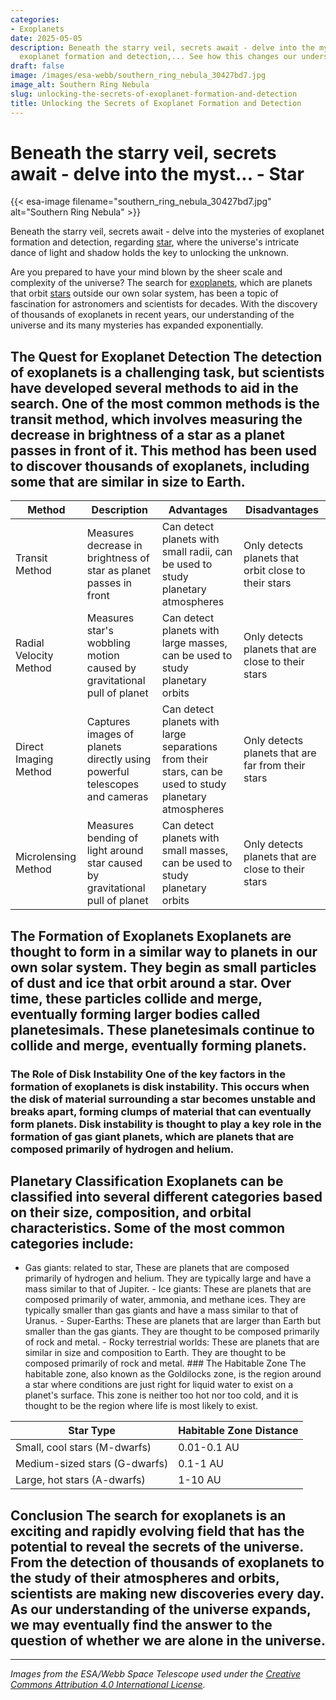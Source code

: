 ```yaml
---
categories:
- Exoplanets
date: 2025-05-05
description: Beneath the starry veil, secrets await - delve into the mysteries of
  exoplanet formation and detection,... See how this changes our understanding.
draft: false
image: /images/esa-webb/southern_ring_nebula_30427bd7.jpg
image_alt: Southern Ring Nebula
slug: unlocking-the-secrets-of-exoplanet-formation-and-detection
title: Unlocking the Secrets of Exoplanet Formation and Detection
---
```


# Beneath the starry veil, secrets await - delve into the myst... - Star
{{< esa-image filename="southern_ring_nebula_30427bd7.jpg" alt="Southern Ring Nebula" >}}



Beneath the starry veil, secrets await - delve into the mysteries of exoplanet formation and detection, regarding [star](/blog/new-exoplanets-expand-our-view-of-the-universe), where the universe's intricate dance of light and shadow holds the key to unlocking the unknown.

Are you prepared to have your mind blown by the sheer scale and complexity of the universe? The search for [exoplanets](/blog/a-new-method-to-detect-atmospheres-on-rocky-exoplanets), which are planets that orbit [stars](/blog/binary-stars-and-giant-planets-forge-a-new-understanding-of-) outside our own solar system, has been a topic of fascination for astronomers and scientists for decades. With the discovery of thousands of exoplanets in recent years, our understanding of the universe and its many mysteries has expanded exponentially.

 ## The Quest for Exoplanet Detection The detection of exoplanets is a challenging task, but scientists have developed several methods to aid in the search. One of the most common methods is the transit method, which involves measuring the decrease in brightness of a star as a planet passes in front of it. This method has been used to discover thousands of exoplanets, including some that are similar in size to Earth.

 | Method | Description | Advantages | Disadvantages |
| --- | --- | --- | --- |
| Transit Method | Measures decrease in brightness of star as planet passes in front | Can detect planets with small radii, can be used to study planetary atmospheres | Only detects planets that orbit close to their stars |
| Radial Velocity Method | Measures star's wobbling motion caused by gravitational pull of planet | Can detect planets with large masses, can be used to study planetary orbits | Only detects planets that are close to their stars |
| Direct Imaging Method | Captures images of planets directly using powerful telescopes and cameras | Can detect planets with large separations from their stars, can be used to study planetary atmospheres | Only detects planets that are far from their stars |
| Microlensing Method | Measures bending of light around star caused by gravitational pull of planet | Can detect planets with small masses, can be used to study planetary orbits | Only detects planets that are close to their stars | ### A Closer Look at the Transit Method The transit method is one of the most popular methods used to detect exoplanets. It involves measuring the decrease in brightness of a star as a planet passes in front of it. This method is useful for detecting planets that are similar in size to Earth, as they block a small amount of light from the star. The transit method has been used to discover thousands of exoplanets, including some that are considered to be potentially habitable.

 ## The Formation of Exoplanets Exoplanets are thought to form in a similar way to planets in our own solar system. They begin as small particles of dust and ice that orbit around a star. Over time, these particles collide and merge, eventually forming larger bodies called planetesimals. These planetesimals continue to collide and merge, eventually forming planets.

 ### The Role of Disk Instability One of the key factors in the formation of exoplanets is disk instability. This occurs when the disk of material surrounding a star becomes unstable and breaks apart, forming clumps of material that can eventually form planets. Disk instability is thought to play a key role in the formation of gas giant planets, which are planets that are composed primarily of hydrogen and helium.

 ## Planetary Classification Exoplanets can be classified into several different categories based on their size, composition, and orbital characteristics. Some of the most common categories include:

  - Gas giants: related to star, These are planets that are composed primarily of hydrogen and helium. They are typically large and have a mass similar to that of Jupiter. - Ice giants: These are planets that are composed primarily of water, ammonia, and methane ices. They are typically smaller than gas giants and have a mass similar to that of Uranus. - Super-Earths: These are planets that are larger than Earth but smaller than the gas giants. They are thought to be composed primarily of rock and metal. - Rocky terrestrial worlds: These are planets that are similar in size and composition to Earth. They are thought to be composed primarily of rock and metal. ### The Habitable Zone The habitable zone, also known as the Goldilocks zone, is the region around a star where conditions are just right for liquid water to exist on a planet's surface. This zone is neither too hot nor too cold, and it is thought to be the region where life is most likely to exist.

 | Star Type | Habitable Zone Distance |
| --- | --- |
| Small, cool stars (M-dwarfs) | 0.01-0.1 AU |
| Medium-sized stars (G-dwarfs) | 0.1-1 AU |
| Large, hot stars (A-dwarfs) | 1-10 AU | ### The Importance of Atmospheric Studies Atmospheric studies are crucial for determining whether an exoplanet is habitable. By studying the atmosphere of an exoplanet, scientists can determine whether it has the necessary conditions to support life. The James Webb Space Telescope is a powerful tool that will allow scientists to study the atmospheres of exoplanets in unprecedented detail.

 ## Conclusion The search for exoplanets is an exciting and rapidly evolving field that has the potential to reveal the secrets of the universe. From the detection of thousands of exoplanets to the study of their atmospheres and orbits, scientists are making new discoveries every day. As our understanding of the universe expands, we may eventually find the answer to the question of whether we are alone in the universe.

---

*Images from the ESA/Webb Space Telescope used under the [Creative Commons Attribution 4.0 International License](https://creativecommons.org/licenses/by/4.0).*